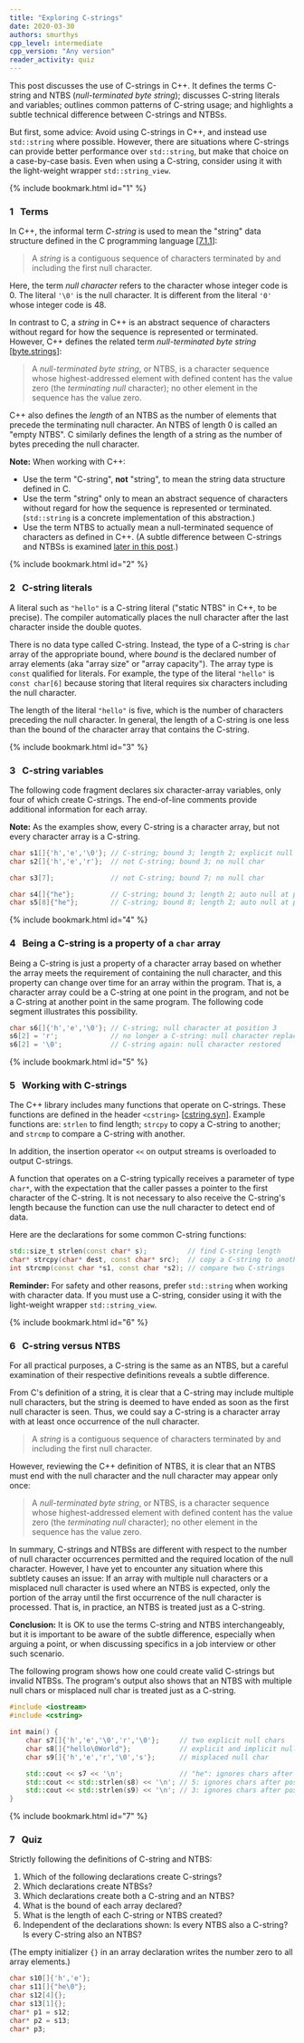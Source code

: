 ```yaml
---
title: "Exploring C-strings"
date: 2020-03-30
authors: smurthys
cpp_level: intermediate
cpp_version: "Any version"
reader_activity: quiz
---
```


This post discusses the use of C-strings in C++. It defines the terms C-string and NTBS
(*null-terminated byte string*); discusses C-string literals and variables; outlines
common patterns of C-string usage; and highlights a subtle technical difference between
C-strings and NTBSs.

But first, some advice: Avoid using C-strings in C++, and instead use `std::string` where
possible. However, there are situations where C-strings can provide better performance
over `std::string`, but make that choice on a case-by-case basis. Even when using a
C-string, consider using it with the light-weight wrapper `std::string_view`.
<!--more-->

{% include bookmark.html id="1" %}

### 1&nbsp;&nbsp; Terms

In C++, the informal term *C-string* is used to mean the "string" data structure defined
in the C programming language [[7.1.1](https://web.archive.org/web/20181230041359if_/http://www.open-std.org/jtc1/sc22/wg14/www/abq/c17_updated_proposed_fdis.pdf)]:

> A *string* is a contiguous sequence of characters terminated by and including the first
> null character.

Here, the term *null character* refers to the character whose integer code is 0. The
literal `'\0'` is the null character. It is different from the literal `'0'` whose
integer code is 48.

In contrast to C, a *string* in C++ is an abstract sequence of characters without regard
for how the sequence is represented or terminated. However, C++ defines the related term
*null-terminated byte string* [[byte.strings](https://timsong-cpp.github.io/cppwp/n4659/byte.strings)]:

> A *null-terminated byte string*, or NTBS, is a character sequence whose
> highest-addressed element with defined content has the value zero (the *terminating
> null* character); no other element in the sequence has the value zero.

C++ also defines the *length* of an NTBS as the number of elements that precede the
terminating null character. An NTBS of length 0 is called an "empty NTBS". C similarly
defines the length of a string as the number of bytes preceding the null character.

**Note:** When working with C++:

- Use the term "C-string", **not** "string", to mean the string data structure defined in
  C.
- Use the term "string" only to mean an abstract sequence of characters without regard
  for how the sequence is represented or terminated. (`std::string` is a concrete
  implementation of this abstraction.)
- Use the term NTBS to actually mean a null-terminated sequence of characters as defined
  in C++. (A subtle difference between C-strings and NTBSs is examined [later in this post](#6).)

{% include bookmark.html id="2" %}

### 2&nbsp;&nbsp; C-string literals

A literal such as `"hello"` is a C-string literal ("static NTBS" in C++, to be precise).
The compiler automatically places the null character after the last character inside the
double quotes.

There is no data type called C-string. Instead, the type of a C-string is `char` array of
the appropriate bound, where *bound* is the declared number of array elements (aka "array
size" or "array capacity"). The array type is `const` qualified for literals. For example,
the type of the literal `"hello"` is `const char[6]` because storing that literal requires
six characters including the null character.

The length of the literal `"hello"` is five, which is the number of characters preceding the
null character. In general, the length of a C-string is one less than the bound of the
character array that contains the C-string.

{% include bookmark.html id="3" %}

### 3&nbsp;&nbsp; C-string variables

The following code fragment declares six character-array variables, only four of which create
C-strings. The end-of-line comments provide additional information for each array.

**Note:** As the examples show, every C-string is a character array, but not every
character array is a C-string.

```cpp
char s1[]{'h','e','\0'}; // C-string; bound 3; length 2; explicit null at position 3
char s2[]{'h','e','r'};  // not C-string; bound 3; no null char

char s3[7];              // not C-string; bound 7; no null char

char s4[]{"he"};         // C-string; bound 3; length 2; auto null at position 3
char s5[8]{"he"};        // C-string; bound 8; length 2; auto null at position 3
```

{% include bookmark.html id="4" %}

### 4&nbsp;&nbsp; Being a C-string is a property of a `char` array

Being a C-string is just a property of a character array based on whether the array meets
the requirement of containing the null character, and this property can change over time
for an array within the program. That is, a character array could be a C-string at one
point in the program, and not be a C-string at another point in the same program. The
following code segment illustrates this possibility.

```cpp
char s6[]{'h','e','\0'}; // C-string; null character at position 3
s6[2] = 'r';             // no longer a C-string: null character replaced
s6[2] = '\0';            // C-string again: null character restored
```

{% include bookmark.html id="5" %}

### 5&nbsp;&nbsp; Working with C-strings

The C++ library includes many functions that operate on C-strings. These functions are
defined in the header `<cstring>` [[cstring.syn](https://timsong-cpp.github.io/cppwp/n4659/c.strings#cstring.syn)].
Example functions are: `strlen` to find length; `strcpy` to copy a C-string to another;
and `strcmp` to compare a C-string with another.

In addition, the insertion operator `<<` on output streams is overloaded to output
C-strings.

A function that operates on a C-string typically receives a parameter of type `char*`,
with the expectation that the caller passes a pointer to the first character of the
C-string. It is not necessary to also receive the C-string's length because the function
can use the null character to detect end of data.

Here are the declarations for some common C-string functions:

```cpp
std::size_t strlen(const char* s);          // find C-string length
char* strcpy(char* dest, const char* src);  // copy a C-string to another
int strcmp(const char *s1, const char *s2); // compare two C-strings
```

**Reminder:** For safety and other reasons, prefer `std::string` when working with
character data. If you must use a C-string, consider using it with the light-weight
wrapper `std::string_view`.

{% include bookmark.html id="6" %}

### 6&nbsp;&nbsp; C-string versus NTBS

For all practical purposes, a C-string is the same as an NTBS, but a careful examination
of their respective definitions reveals a subtle difference.

From C's definition of a string, it is clear that a C-string may include multiple null
characters, but the string is deemed to have ended as soon as the first null character is
seen. Thus, we could say a C-string is a character array with at least once occurrence of
the null character.

> A *string* is a contiguous sequence of characters terminated by and including the first
> null character.

However, reviewing the C++ definition of NTBS, it is clear that an NTBS must end with the
null character and the null character may appear only once:

> A *null-terminated byte string*, or NTBS, is a character sequence whose
> highest-addressed element with defined content has the value zero (the *terminating
> null* character); no other element in the sequence has the value zero.

In summary, C-strings and NTBSs are different with respect to the number of null character
occurrences permitted and the required location of the null character. However, I have yet
to encounter any situation where this subtlety causes an issue: If an array with multiple
null characters or a misplaced null character is used where an NTBS is expected, only the
portion of the array until the first occurrence of the null character is processed. That
is, in practice, an NTBS is treated just as a C-string.

**Conclusion:** It is OK to use the terms C-string and NTBS interchangeably, but it is
important to be aware of the subtle difference, especially when arguing a point, or when
discussing specifics in a job interview or other such scenario.

The following program shows how one could create valid C-strings but invalid NTBSs. The
program's output also shows that an NTBS with multiple null chars or misplaced null char
is treated just as a C-string.

```cpp
#include <iostream>
#include <cstring>

int main() {
    char s7[]{'h','e','\0','r','\0'};     // two explicit null chars
    char s8[]{"hello\0World"};            // explicit and implicit null chars
    char s9[]{'h','e','r','\0','s'};      // misplaced null char

    std::cout << s7 << '\n';              // "he": ignores chars after position 2
    std::cout << std::strlen(s8) << '\n'; // 5: ignores chars after position 5
    std::cout << std::strlen(s9) << '\n'; // 3: ignores chars after position 4
}
```

{% include bookmark.html id="7" %}

### 7&nbsp;&nbsp; Quiz

Strictly following the definitions of C-string and NTBS:

1. Which of the following declarations create C-strings?
2. Which declarations create NTBSs?
3. Which declarations create both a C-string and an NTBS?
4. What is the bound of each array declared?
5. What is the length of each C-string or NTBS created?
6. Independent of the declarations shown: Is every NTBS also a C-string? Is every C-string
   also an NTBS?

(The empty initializer `{}` in an array declaration writes the number zero to all array
elements.)

```cpp
char s10[]{'h','e'};
char s11[]{"he\0"};
char s12[4]{};
char s13[1]{};
char* p1 = s12;
char* p2 = s13;
char* p3;
```
